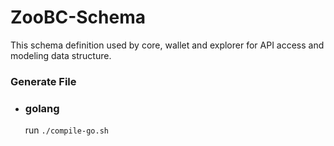 # ZooBC-Schema
This schema definition used by core, wallet and explorer for API access and modeling data structure.

### Generate File
-   ### golang 
    run `./compile-go.sh`
